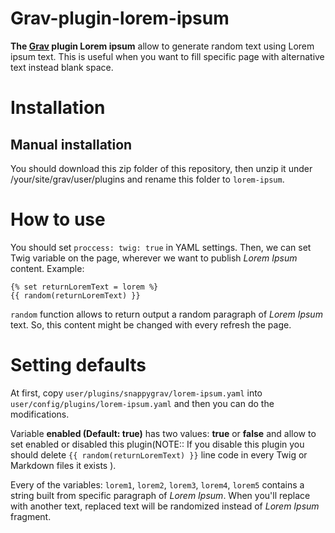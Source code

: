 # Grav-plugin-lorem-ipsum

**The [Grav](http://getgrav.org/) plugin Lorem ipsum** allow to generate random text using Lorem ipsum text. This is useful when you want to fill specific page with alternative text instead blank space.

# Installation
## Manual installation
You should download this zip folder of this repository, then unzip it under /your/site/grav/user/plugins and rename this folder to `lorem-ipsum`.

# How to use

You should set `proccess: twig: true` in YAML settings. Then, we can set Twig variable on the page, wherever we want to publish *Lorem Ipsum* content.
Example:
```
{% set returnLoremText = lorem %}
{{ random(returnLoremText) }}
```

`random` function allows to return output a random paragraph of *Lorem Ipsum* text. So, this content might be changed with every refresh the page.

# Setting defaults

At first, copy `user/plugins/snappygrav/lorem-ipsum.yaml` into `user/config/plugins/lorem-ipsum.yaml` and then you can do the modifications.

Variable **enabled (Default: true)** has two values: **true** or **false** and allow to set enabled or disabled this plugin(NOTE:: If you disable this plugin you should delete `{{ random(returnLoremText) }}` line code in every Twig or Markdown files it exists ). 

Every of the variables: `lorem1`, `lorem2`, `lorem3`, `lorem4`, `lorem5` contains a string built from specific paragraph of *Lorem Ipsum*. When you'll replace with another text, replaced text will be randomized instead of *Lorem Ipsum* fragment. 

